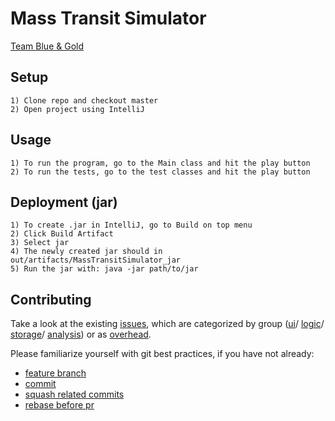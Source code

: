 # Mass Transit Simulator
[Team Blue & Gold](https://groupme.com/join_group/45335327/lG7WWI)

## Setup
```
1) Clone repo and checkout master
2) Open project using IntelliJ
```

## Usage
```
1) To run the program, go to the Main class and hit the play button
2) To run the tests, go to the test classes and hit the play button
```

## Deployment (jar)
```
1) To create .jar in IntelliJ, go to Build on top menu
2) Click Build Artifact
3) Select jar
4) The newly created jar should in out/artifacts/MassTransitSimulator_jar
5) Run the jar with: java -jar path/to/jar
```

## Contributing
Take a look at the existing [issues](https://github.gatech.edu/tflynn34/MassTransitSimulator/issues),
which are categorized by group
([ui](https://github.gatech.edu/tflynn34/MassTransitSimulator/issues?q=is%3Aissue+is%3Aopen+label%3Aui)/
[logic](https://github.gatech.edu/tflynn34/MassTransitSimulator/issues?q=is%3Aissue+is%3Aopen+label%3Alogic)/
[storage](https://github.gatech.edu/tflynn34/MassTransitSimulator/issues?q=is%3Aissue+is%3Aopen+label%3Astorage)/
[analysis](https://github.gatech.edu/tflynn34/MassTransitSimulator/issues?q=is%3Aissue+is%3Aopen+label%3Aanalysis)) or as
[overhead](https://github.gatech.edu/tflynn34/MassTransitSimulator/issues?q=is%3Aissue+is%3Aopen+label%3Aoverhead).

Please familiarize yourself with git best practices, if you have not already:
- [feature branch](https://www.atlassian.com/git/tutorials/comparing-workflows/feature-branch-workflow)
- [commit](https://chris.beams.io/posts/git-commit/)
- [squash related commits](https://github.com/todotxt/todo.txt-android/wiki/Squash-All-Commits-Related-to-a-Single-Issue-into-a-Single-Commit)
- [rebase before pr](https://github.com/edx/edx-platform/wiki/How-to-Rebase-a-Pull-Request)
